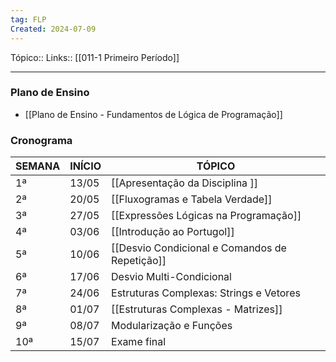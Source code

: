 ```yaml
---
tag: FLP
Created: 2024-07-09
---
```

Tópico::
Links:: [[011-1 Primeiro Período]]

---

### Plano de Ensino
- [[Plano de Ensino - Fundamentos de Lógica de Programação]]

### Cronograma

| SEMANA | INÍCIO | TÓPICO                                     |
|--------|--------|--------------------------------------------|
| 1ª     | 13/05  | [[Apresentação da Disciplina ]]                 |
| 2ª     | 20/05  | [[Fluxogramas e Tabela Verdade]]                |
| 3ª     | 27/05  | [[Expressões Lógicas na Programação]]           |
| 4ª     | 03/06  | [[Introdução ao Portugol]]                      |
| 5ª     | 10/06  | [[Desvio Condicional e Comandos de Repetição]]  |
| 6ª     | 17/06  | Desvio Multi-Condicional                    |
| 7ª     | 24/06  | Estruturas Complexas: Strings e Vetores     |
| 8ª     | 01/07  | [[Estruturas Complexas - Matrizes]]              |
| 9ª     | 08/07  | Modularização e Funções                     |
| 10ª    | 15/07  | Exame final                                 |